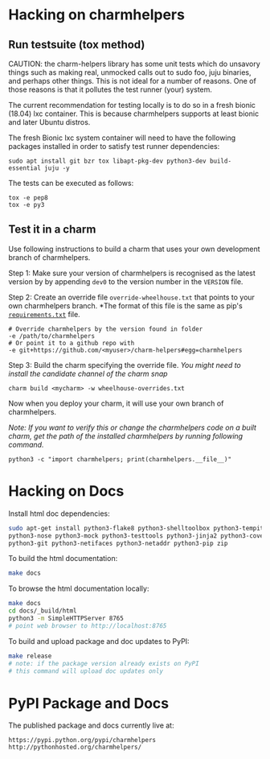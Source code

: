 # Hacking on charmhelpers

## Run testsuite (tox method)

CAUTION:  the charm-helpers library has some unit tests which do unsavory things
such as making real, unmocked calls out to sudo foo, juju binaries, and perhaps
other things.  This is not ideal for a number of reasons.  One of those reasons
is that it pollutes the test runner (your) system.

The current recommendation for testing locally is to do so in a fresh bionic
(18.04) lxc container.  This is because charmhelpers supports at least bionic
and later Ubuntu distros.

The fresh Bionic lxc system container will need to have the following packages
installed in order to satisfy test runner dependencies:

    sudo apt install git bzr tox libapt-pkg-dev python3-dev build-essential juju -y

The tests can be executed as follows:

    tox -e pep8
    tox -e py3

## Test it in a charm

Use following instructions to build a charm that uses your own development branch of
charmhelpers.

Step 1: Make sure your version of charmhelpers is recognised as the latest version by
by appending `dev0` to the version number in the `VERSION` file.

Step 2: Create an override file `override-wheelhouse.txt` that points to your own
charmhelpers branch. *The format of this file is the same as pip's
[`requirements.txt`](https://pip.pypa.io/en/stable/reference/pip_install/#requirements-file-format)
file.

    # Override charmhelpers by the version found in folder
    -e /path/to/charmhelpers
    # Or point it to a github repo with
    -e git+https://github.com/<myuser>/charm-helpers#egg=charmhelpers

Step 3: Build the charm specifying the override file. *You might need to install the
candidate channel of the charm snap*

    charm build <mycharm> -w wheelhouse-overrides.txt

Now when you deploy your charm, it will use your own branch of charmhelpers.

*Note: If you want to verify this or change the charmhelpers code on a built
charm, get the path of the installed charmhelpers by running following command.*

    python3 -c "import charmhelpers; print(charmhelpers.__file__)"


# Hacking on Docs

Install html doc dependencies:

```bash
sudo apt-get install python3-flake8 python3-shelltoolbox python3-tempita \
python3-nose python3-mock python3-testtools python3-jinja2 python3-coverage \
python3-git python3-netifaces python3-netaddr python3-pip zip
```

To build the html documentation:

```bash
make docs
```

To browse the html documentation locally:

```bash
make docs
cd docs/_build/html
python3 -m SimpleHTTPServer 8765
# point web browser to http://localhost:8765
```

To build and upload package and doc updates to PyPI:

```bash
make release
# note: if the package version already exists on PyPI
# this command will upload doc updates only
```

# PyPI Package and Docs

The published package and docs currently live at:

    https://pypi.python.org/pypi/charmhelpers
    http://pythonhosted.org/charmhelpers/
